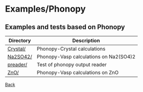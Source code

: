 # Examples/Phonopy
## Examples and tests based on Phonopy

| **Directory**  | **Description**                                               |
| -------------- | ------------------------------------------------------------- |
| [Crystal/](./Crystal/README.md) | Phonopy-Crystal calculations                                  |
| [Na2SO42/](./Na2SO42/README.md) | Phonopy-Vasp calculations on Na2(SO4)2                        |
| [preader/](./preader/README.md) | Test of phonopy output reader                                 |
| [ZnO/](./ZnO/README.md) | Phonopy-Vasp calculations on ZnO                              |

[Back](..)
